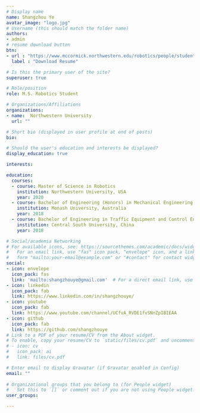 ```yaml
---
# Display name
name: Shangzhou Ye
avatar_image: "logo.jpg"
# Username (this should match the folder name)
authors:
- admin
# resume download button
btn:
- url : "https://www.mccormick.northwestern.edu/robotics/people/student-profiles/profiles-2019-2020/ye-shangzhou.html"
  label : "Download Resume"

# Is this the primary user of the site?
superuser: true

# Role/position
role: M.S. Robotics Student

# Organizations/Affiliations
organizations:
- name:  Northwestern University
  url: ""

# Short bio (displayed in user profile at end of posts)
bio:

# Should the user's education and interests be displayed?
display_education: true

interests:

education:
  courses:
  - course: Master of Science in Robotics
    institution: Northwestern University, USA
    year: 2020
  - course: Bachelor of Engineering (Honors) in Mechanical Engineering
    institution: Monash University, Australia
    year: 2018
  - course: Bachelor of Engineering in Traffic Equipment and Control Engineering
    institution: Central South University, China
    year: 2018

# Social/academia Networking
# For available icons, see: https://sourcethemes.com/academic/docs/widgets/#icons
#   For an email link, use "fas" icon pack, "envelope" icon, and a link in the
#   form "mailto:your-email@example.com" or "#contact" for contact widget.
social:
- icon: envelope
  icon_pack: fas
  link: 'mailto:shangzhouye@gmail.com'  # For a direct email link, use "mailto:test@example.org".
- icon: linkedin
  icon_pack: fab
  link: https://www.linkedin.com/in/shangzhouye/
- icon: youtube
  icon_pack: fab
  link: https://www.youtube.com/channel/UCfvA_RVDE1fvSNnZpIBIEAA
- icon: github
  icon_pack: fab
  link: https://github.com/shangzhouye
# Link to a PDF of your resume/CV from the About widget.
# To enable, copy your resume/CV to `static/files/cv.pdf` and uncomment the lines below.  
# - icon: cv
#   icon_pack: ai
#   link: files/cv.pdf

# Enter email to display Gravatar (if Gravatar enabled in Config)
email: ""
  
# Organizational groups that you belong to (for People widget)
#   Set this to `[]` or comment out if you are not using People widget.  
user_groups:

---
```

